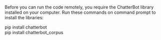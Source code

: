 Before you can run the code remotely, you require the ChatterBot library installed on your computer. Run these commands on command prompt to install the libraries:

 pip install chatterbot <br/>
 pip install chatterbot_corpus
